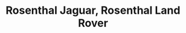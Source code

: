 ---
title: "Rosenthal Jaguar, Rosenthal Land Rover"
url: /vienna/rosenthal-jaguar-rosenthal-land-rover/
shop: Autohaus
---